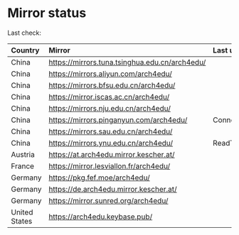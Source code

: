 <script src="./time.js"></script>
# Mirror status
Last check: <script type="text/javascript">localize(1673519045.3743403);</script>

|Country|Mirror|Last update|
|:------|:-----|:----------|
|China|https://mirrors.tuna.tsinghua.edu.cn/arch4edu/|<script type="text/javascript">localize(1673505195);</script>|
|China|https://mirrors.aliyun.com/arch4edu/|<script type="text/javascript">localize(1673462179);</script>|
|China|https://mirrors.bfsu.edu.cn/arch4edu/|<script type="text/javascript">localize(1673462179);</script>|
|China|https://mirror.iscas.ac.cn/arch4edu/|<script type="text/javascript">localize(1673505195);</script>|
|China|https://mirrors.nju.edu.cn/arch4edu/|<script type="text/javascript">localize(1673462179);</script>|
|China|https://mirrors.pinganyun.com/arch4edu/|ConnectTimeout|
|China|https://mirrors.sau.edu.cn/arch4edu/|<script type="text/javascript">localize(1671258899);</script>|
|China|https://mirrors.ynu.edu.cn/arch4edu/|ReadTimeout|
|Austria|https://at.arch4edu.mirror.kescher.at/|<script type="text/javascript">localize(1673505195);</script>|
|France|https://mirror.lesviallon.fr/arch4edu/|<script type="text/javascript">localize(1673462179);</script>|
|Germany|https://pkg.fef.moe/arch4edu/|<script type="text/javascript">localize(1673505195);</script>|
|Germany|https://de.arch4edu.mirror.kescher.at/|<script type="text/javascript">localize(1673505195);</script>|
|Germany|https://mirror.sunred.org/arch4edu/|<script type="text/javascript">localize(1673505195);</script>|
|United States|https://arch4edu.keybase.pub/|<script type="text/javascript">localize(1673462179);</script>|

<script src="./tablefilter/tablefilter.js"></script>
<script src="./table.js"></script>
